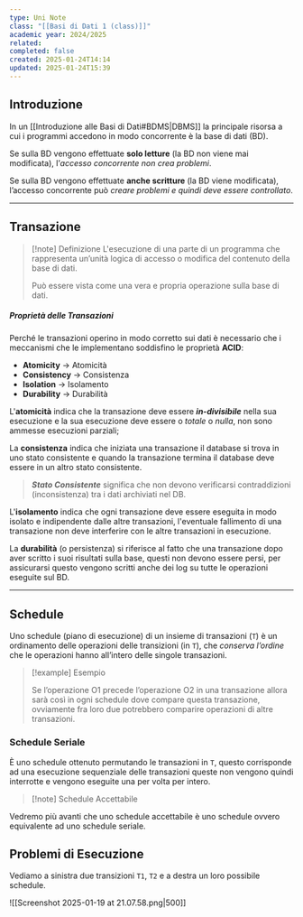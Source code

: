 ```yaml
---
type: Uni Note
class: "[[Basi di Dati 1 (class)]]"
academic year: 2024/2025
related: 
completed: false
created: 2025-01-24T14:14
updated: 2025-01-24T15:39
---
```

## Introduzione

In un [[Introduzione alle Basi di Dati#BDMS|DBMS]] la principale risorsa a cui i programmi accedono in modo concorrente è la base di dati (BD).

Se sulla BD vengono effettuate **solo letture** (la BD non viene mai modificata), l’*accesso concorrente non crea problemi*.

Se sulla BD vengono effettuate **anche scritture** (la BD viene modificata), l’accesso concorrente può *creare problemi e quindi deve essere controllato*.

---
## Transazione

>[!note] Definizione
>L'esecuzione di una parte di un programma che rappresenta un’unità logica di accesso o modifica del contenuto della base di dati. 
>
>Può essere vista come una vera e propria operazione sulla base di dati.

##### Proprietà delle Transazioni

Perché le transazioni operino in modo corretto sui dati è necessario che i meccanismi che le implementano soddisfino le proprietà **ACID**:
- **Atomicity** -> Atomicità
- **Consistency** -> Consistenza
- **Isolation** -> Isolamento
- **Durability** -> Durabilità

L'**atomicità** indica che la transazione deve essere ***in-divisibile*** nella sua esecuzione e la sua esecuzione deve essere o *totale* o *nulla*, non sono ammesse esecuzioni parziali;

La **consistenza** indica che iniziata una transazione il database si trova in uno stato consistente e quando la transazione termina il database deve essere in un altro stato consistente. 

 >***Stato Consistente*** significa che non devono verificarsi contraddizioni (inconsistenza) tra i dati archiviati nel DB.

 L'**isolamento** indica che ogni transazione deve essere eseguita in modo isolato e indipendente dalle altre transazioni, l'eventuale fallimento di una transazione non deve interferire con le altre transazioni in esecuzione.

La **durabilità** (o persistenza) si riferisce al fatto che una transazione dopo aver scritto i suoi risultati sulla base, questi non devono essere persi, per assicurarsi questo vengono scritti anche dei log su tutte le operazioni eseguite sul BD.

---
## Schedule

Uno schedule (piano di esecuzione) di un insieme di transazioni (`T`) è un ordinamento delle operazioni delle transizioni  (in `T`), che *conserva l’ordine* che le operazioni hanno all’intero delle singole transazioni.

>[!example] Esempio
>
>Se l’operazione O1 precede l’operazione O2 in una transazione allora sarà così in ogni schedule dove compare questa transazione, ovviamente fra loro due potrebbero comparire operazioni di altre transazioni.

### Schedule Seriale

È uno schedule ottenuto permutando le transazioni in `T`, questo corrisponde ad una esecuzione sequenziale delle transazioni queste non vengono quindi interrotte e vengono eseguite una per volta per intero.

>[!note] Schedule Accettabile
>
Vedremo più avanti che uno schedule accettabile è uno schedule ovvero equivalente ad uno schedule seriale.

## Problemi di Esecuzione

Vediamo a sinistra due transizioni `T1`, `T2` e a destra un loro possibile schedule.

![[Screenshot 2025-01-19 at 21.07.58.png|500]]

